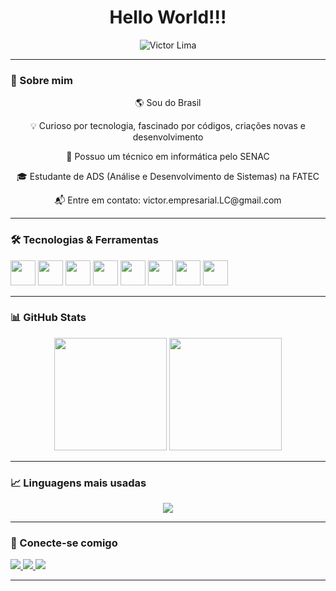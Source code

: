 <h1 align="center">Hello World!!!</h1>

<p align="center">
  <img src="https://github.com/Ve3e3/Ve3e3/blob/main/sua-imagem.gif?raw=true" alt="Victor Lima">
</p>


---

### 🚀 Sobre mim

<p align="center">🌎 Sou do Brasil</p>
<p align="center">💡 Curioso por tecnologia, fascinado por códigos, criações novas e desenvolvimento</p>
<p align="center">🎯 Possuo um técnico em informática pelo SENAC</p>
<p align="center">🎓 Estudante de ADS (Análise e Desenvolvimento de Sistemas) na FATEC</p>
<p align="center">📬 Entre em contato: victor.empresarial.LC@gmail.com</p>

---

### 🛠️ Tecnologias & Ferramentas

<p align="left">
  <img src="https://cdn.jsdelivr.net/gh/devicons/devicon/icons/javascript/javascript-original.svg" width="40" height="40"/>
  <img src="https://cdn.jsdelivr.net/gh/devicons/devicon/icons/html5/html5-original.svg" width="40" height="40"/>
  <img src="https://cdn.jsdelivr.net/gh/devicons/devicon/icons/css3/css3-original.svg" width="40" height="40"/>
  <img src="https://cdn.jsdelivr.net/gh/devicons/devicon/icons/react/react-original.svg" width="40" height="40"/>
  <img src="https://cdn.jsdelivr.net/gh/devicons/devicon/icons/nodejs/nodejs-original.svg" width="40" height="40"/>
  <img src="https://cdn.jsdelivr.net/gh/devicons/devicon/icons/php/php-original.svg" width="40" height="40"/>
  <img src="https://cdn.jsdelivr.net/gh/devicons/devicon/icons/android/android-original.svg" width="40" height="40"/>
  <img src="https://cdn.jsdelivr.net/gh/devicons/devicon/icons/git/git-original.svg" width="40" height="40"/>
</p>

---

### 📊 GitHub Stats

<div align="center">
  <img height="180em" src="https://github-readme-stats.vercel.app/api?username=Ve3e3&show_icons=true&theme=radical&include_all_commits=true&count_private=true"/>
  <img height="180em" src="https://github-readme-stats.vercel.app/api/top-langs/?username=Ve3e3&layout=compact&langs_count=7&theme=radical"/>
</div>

---

### 📈 Linguagens mais usadas

<div align="center">
  <img src="https://github-readme-stats.vercel.app/api/top-langs/?username=Ve3e3&theme=dracula&layout=donut&langs_count=8" />
</div>

---

### 🔗 Conecte-se comigo

<p align="left">
  <a href="https://www.linkedin.com/in/victor-lima-conceição-730378362" target="_blank">
    <img src="https://img.shields.io/badge/LinkedIn-0077B5?style=for-the-badge&logo=linkedin&logoColor=white"/>
  </a>
  <a href="https://instagram.com/Ve3e3" target="_blank">
    <img src="https://img.shields.io/badge/Instagram-E4405F?style=for-the-badge&logo=instagram&logoColor=white"/>
  </a>
  <a href="mailto:victor.empresarial.LC@gmail.com">
    <img src="https://img.shields.io/badge/Gmail-D14836?style=for-the-badge&logo=gmail&logoColor=white"/>
  </a>
</p>

---
